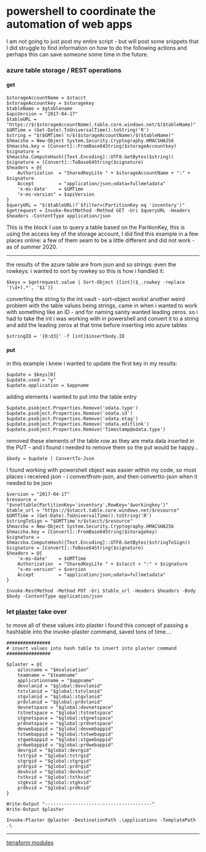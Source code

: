 # powershell to coordinate the automation of web apps

I am not going to just post my entire script - but will post some snippets that I did struggle to find information on how to do the following actions and perhaps this can save someone some time in the future. 

### azure table storage / REST operations

#### get

    $storageAccountName = $stacct
    $storageAccountkey = $storagekey
    $tableName = $gtablename
    $apiVersion = "2017-04-17"
    $tableURL = "https://$($storageAccountName).table.core.windows.net/$($tableName)"
    $GMTime = (Get-Date).ToUniversalTime().toString('R')
    $string = "$($GMTime)`n/$($storageAccountName)/$($tableName)"
    $hmacsha = New-Object System.Security.Cryptography.HMACSHA256
    $hmacsha.key = [Convert]::FromBase64String($storageAccountkey)
    $signature = $hmacsha.ComputeHash([Text.Encoding]::UTF8.GetBytes($string))
    $signature = [Convert]::ToBase64String($signature)
    $headers = @{    
        Authorization  = "SharedKeyLite " + $storageAccountName + ":" + $signature
        Accept         = "application/json;odata=fullmetadata"
        'x-ms-date'    = $GMTime
        "x-ms-version" = $apiVersion
    }
    $queryURL = "$($tableURL)?`$filter=(PartitionKey eq 'inventory')"
    $getrequest = Invoke-RestMethod -Method GET -Uri $queryURL -Headers $headers -ContentType application/json

This is the block I use to query a table based on the ParitionKey, this is using the access key of the storage account, I did find this example in a few places online: a few of them seam to be a little different and did not work - as of summer 2020.

---

the results of the azure table are from json and so strings: even the rowkeys: i wanted to sort by rowkey so this is how i handled it:

    $keys = $getrequest.value | Sort-Object {[int]($_.rowkey -replace '(\d+).*', '$1')}

converting the string to the int vault - sort-object works!
another weird problem with the table values being strings, came in when i wanted to work with something like an ID - and for naming sanity wanted leading zeros.
so i had to take the int i was working with in powershell and convert it to a string and add the leading zeros at that time before inserting into azure tables

    $stringID = '{0:d3}' -f [int]$insertbody.ID


#### put

in this example i knew i wanted to update the first key in my results: 

    $update = $keys[0]
    $update.used = "y"
    $update.application = $appname

adding elements i wanted to put into the table entry

    $update.psobject.Properties.Remove('odata.type')
    $update.psobject.Properties.Remove('odata.id')
    $update.psobject.Properties.Remove('odata.etag')
    $update.psobject.Properties.Remove('odata.editlink')
    $update.psobject.Properties.Remove('Timestamp@odata.type')

removed these elements of the table row as they are meta data inserted in the PUT - and I found i needed to remove them so the put would be happy...

    $body = $update | ConvertTo-Json

I found working with powershell object was easier within my code, so most places i received json - i convertfrom-json, and then convertto-json when it needed to be json

    $version = "2017-04-17"
    $resource = "$vnettable(PartitionKey='inventory',RowKey='$workingkey')"
    $table_url = "https://$stacct.table.core.windows.net/$resource"
    $GMTTime = (Get-Date).ToUniversalTime().toString('R')
    $stringToSign = "$GMTTime`n/$stacct/$resource"
    $hmacsha = New-Object System.Security.Cryptography.HMACSHA256
    $hmacsha.key = [Convert]::FromBase64String($storagekey)
    $signature = $hmacsha.ComputeHash([Text.Encoding]::UTF8.GetBytes($stringToSign))
    $signature = [Convert]::ToBase64String($signature)
    $headers = @{
        'x-ms-date'    = $GMTTime
        Authorization  = "SharedKeyLite " + $stacct + ":" + $signature
        "x-ms-version" = $version
        Accept         = "application/json;odata=fullmetadata"
    }

    Invoke-RestMethod -Method PUT -Uri $table_url -Headers $headers -Body $body -ContentType application/json

### let [plaster](https://github.com/PowerShellOrg/Plaster) take over 

to move all of these values into plaster i found this concept of passing a hashtable into the invoke-plaster command, saved tons of time....

    ################
    # insert values into hash table to insert into plaster command
    ################

    $plaster = @{
        azlocname = "$msalocation"
        teamname = "$teamname"
        applicationname = "$appname"
        devvlanid = "$global:devvlanid"
        tstvlanid = "$global:tstvlanid"
        stgvlanid = "$global:stgvlanid"
        prdvlanid = "$global:prdvlanid"
        devnetspace = "$global:devnetspace"
        tstnetspace = "$global:tstnetspace"
        stgnetspace = "$global:stgnetspace"
        prdnetspace = "$global:prdnetspace"
        devwebappid = "$global:devwebappid"
        tstwebappid = "$global:tstwebappid"
        stgwebappid = "$global:stgwebappid"
        prdwebappid = "$global:prdwebappid"
        devrgid = "$global:devrgid"
        tstrgid = "$global:tstrgid"
        stgrgid = "$global:stgrgid"
        prdrgid = "$global:prdrgid"
        devkvid = "$global:devkvid"
        tstkvid = "$global:tstkvid"
        stgkvid = "$global:stgkvid"
        prdkvid = "$global:prdkvid"
    }

    Write-Output "---------------------------------------"
    Write-Output $plaster

    Invoke-Plaster @plaster -DestinationPath .\applications -TemplatePath .\

---
[terraform modules](tfmodules.md)